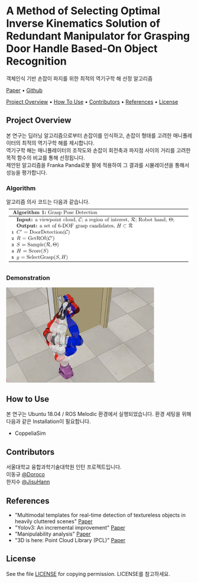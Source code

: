 # A Method of Selecting Optimal Inverse Kinematics Solution of Redundant Manipulator for Grasping Door Handle Based-On Object Recognition    
객체인식 기반 손잡이 파지를 위한 최적의 역기구학 해 선정 알고리즘
<p align="left">
  <a href="## Project Overview">Paper</a> •
  <a href="https://github.com/JisuHann/Point-Cloud-Grasp">Github</a> 
</p>

<p align="left">
  <a href="#overview">Project Overview</a> •
  <a href="#use">How To Use</a> •
  <a href="#contri">Contributors</a> •
  <a href="#ref">References</a> •
  <a href="#lic">License</a> 
</p>

<div id="overview">
  
## Project Overview  
본 연구는 딥러닝 알고리즘으로부터 손잡이를 인식하고, 손잡이 형태를 고려한 매니퓰레이터의 최적의 역기구학 해를 제시합니다.  
역기구학 해는 매니퓰레이터의 조작도와 손잡이 회전축과 파지점 사이의 거리를 고려한 목적 함수의 비교를 통해 선정됩니다.    
제안된 알고리즘을 Franka Panda로봇 팔에 적용하여 그 결과를 시뮬레이션을 통해서 성능을 평가합니다. 

### Algorithm
알고리즘 의사 코드는 다음과 같습니다.     
<img src = "./algorithm.png" width="650">

### Demonstration  
<img src = "./simulation.png" width="400">. 

</div>

<div id="use">
  
## How to Use
본 연구는 Ubuntu 18.04 / ROS Melodic 환경에서 실행되었습니다.
환경 세팅을 위해 다음과 같은 Installation이 필요합니다.
- CoppeliaSim
</div>

<div id="contri">
  
## Contributors
서울대학교 융합과학기술대학원 인턴 프로젝트입니다.       
이동규 [@Doroco](https://github.com/Doroco)  
한지수 [@JisuHann](https://github.com/JisuHann)  
</div>

<div id="ref">
  
## References
- "Multimodal templates for real-time detection of textureless objects in heavily cluttered scenes" [Paper](http://far.in.tum.de/pub/hinterstoisser2011linemod/hinterstoisser2011linemod.pdf)
-	"Yolov3: An incremental improvement" [Paper](https://pjreddie.com/media/files/papers/YOLOv3.pdf)
-	"Manipulability analysis" [Paper](https://ieeexplore.ieee.org/document/6651576)
-	"3D is here: Point Cloud Library (PCL)" [Paper](https://ieeexplore.ieee.org/document/5980567)
</div>

<div id="lic">
  
## License 
See the file [LICENSE](https://github.com/JisuHann/Point-Cloud-Grasp/blob/main/LICENSE) for copying permission. LICENSE를 참고하세요.
</div>
